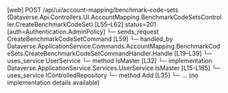 [web] POST /api/ui/account-mapping/benchmark-code-sets  (Dataverse.Api.Controllers.UI.AccountMapping.BenchmarkCodeSetsController.CreateBenchmarkCodeSet)  [L55–L62] status=201 [auth=Authentication.AdminPolicy]
  └─ sends_request CreateBenchmarkCodeSetCommand [L59]
    └─ handled_by Dataverse.ApplicationService.Commands.AccountMapping.BenchmarkCodeSets.CreateBenchmarkCodeSetCommandHandler.Handle [L19–L39]
      └─ uses_service UserService
        └─ method IsMaster [L32]
          └─ implementation Dataverse.ApplicationService.Services.UserService.IsMaster [L15-L185]
      └─ uses_service IControlledRepository<BenchmarkCodeSet>
        └─ method Add [L35]
          └─ ... (no implementation details available)


